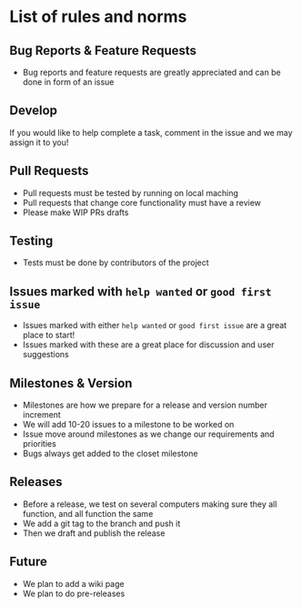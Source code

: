 # List of rules and norms

## Bug Reports & Feature Requests
- Bug reports and feature requests are greatly appreciated and can be done in form of an issue 

## Develop
If you would like to help complete a task, comment in the issue and we may assign it to you!

## Pull Requests
- Pull requests must be tested by running on local maching
- Pull requests that change core functionality must have a review
- Please make WIP PRs drafts

## Testing
- Tests must be done by contributors of the project

## Issues marked with `help wanted` or `good first issue`
- Issues marked with either `help wanted` or `good first issue` are a great place to start!
- Issues marked with these are a great place for discussion and user suggestions

## Milestones & Version
- Milestones are how we prepare for a release and version number increment
- We will add 10-20 issues to a milestone to be worked on
- Issue move around milestones as we change our requirements and priorities
- Bugs always get added to the closet milestone

## Releases
- Before a release, we test on several computers making sure they all function, and all function the same
- We add a git tag to the branch and push it
- Then we draft and publish the release

## Future
- We plan to add a wiki page
- We plan to do pre-releases

